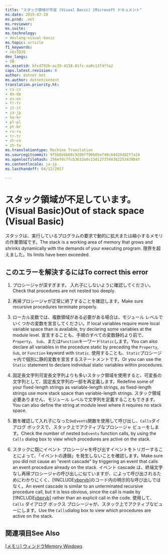 ```yaml
---
title: "スタック領域が不足 (Visual Basic) |Microsoft ドキュメント"
ms.date: 2015-07-20
ms.prod: .net
ms.reviewer: 
ms.suite: 
ms.technology:
- devlang-visual-basic
ms.topic: article
f1_keywords:
- vbrID28
dev_langs:
- VB
ms.assetid: bfcd792b-ac29-4158-81fc-ea0c13f4ffa2
caps.latest.revision: 8
author: dotnet-bot
ms.author: dotnetcontent
translation.priority.ht:
- cs-cz
- de-de
- es-es
- fr-fr
- it-it
- ja-jp
- ko-kr
- pl-pl
- pt-br
- ru-ru
- tr-tr
- zh-cn
- zh-tw
ms.translationtype: Machine Translation
ms.sourcegitcommit: 9f5b8ebb69c9206ff90b05e748c64d29d82f7a16
ms.openlocfilehash: 256ef0c7fcb3632e0c13d12737d438225343884f
ms.contentlocale: ja-jp
ms.lasthandoff: 04/12/2017

---
```

# <a name="out-of-stack-space-visual-basic"></a><span data-ttu-id="fd373-102">スタック領域が不足しています。(Visual Basic)</span><span class="sxs-lookup"><span data-stu-id="fd373-102">Out of stack space (Visual Basic)</span></span>
<span data-ttu-id="fd373-103">スタックは、実行しているプログラムの要求で動的に拡大または縮小するメモリの作業領域です。</span><span class="sxs-lookup"><span data-stu-id="fd373-103">The stack is a working area of memory that grows and shrinks dynamically with the demands of your executing program.</span></span> <span data-ttu-id="fd373-104">限界を超えました。</span><span class="sxs-lookup"><span data-stu-id="fd373-104">Its limits have been exceeded.</span></span>  
  
## <a name="to-correct-this-error"></a><span data-ttu-id="fd373-105">このエラーを解決するには</span><span class="sxs-lookup"><span data-stu-id="fd373-105">To correct this error</span></span>  
  
1.  <span data-ttu-id="fd373-106">プロシージャが深すぎます。 入れ子にしないように確認してください。</span><span class="sxs-lookup"><span data-stu-id="fd373-106">Check that procedures are not nested too deeply.</span></span>  
  
2.  <span data-ttu-id="fd373-107">再帰プロシージャが正常に終了することを確認します。</span><span class="sxs-lookup"><span data-stu-id="fd373-107">Make sure recursive procedures terminate properly.</span></span>  
  
3.  <span data-ttu-id="fd373-108">ローカル変数では、複数領域がある必要がある場合は、モジュール レベルでいくつかの変数を宣言してください。</span><span class="sxs-lookup"><span data-stu-id="fd373-108">If local variables require more local variable space than is available, try declaring some variables at the module level.</span></span> <span data-ttu-id="fd373-109">宣言することも、手順のすべての変数静的より前で、 `Property`、 `Sub`、または`Function`キーワード`Static`します。</span><span class="sxs-lookup"><span data-stu-id="fd373-109">You can also declare all variables in the procedure static by preceding the `Property`, `Sub`, or `Function` keyword with `Static`.</span></span> <span data-ttu-id="fd373-110">使用することも、`Static`プロシージャ内で個別に静的変数を宣言するステートメントです。</span><span class="sxs-lookup"><span data-stu-id="fd373-110">Or you can use the `Static` statement to declare individual static variables within procedures.</span></span>  
  
4.  <span data-ttu-id="fd373-111">固定長文字列可変長文字列よりも多いスタック領域を使用すると、可変長の文字列として、固定長文字列の一部を再定義します。</span><span class="sxs-lookup"><span data-stu-id="fd373-111">Redefine some of your fixed-length strings as variable-length strings, as fixed-length strings use more stack space than variable-length strings.</span></span> <span data-ttu-id="fd373-112">スタック領域必要ありません、モジュール レベルで文字列を定義することもできます。</span><span class="sxs-lookup"><span data-stu-id="fd373-112">You can also define the string at module level where it requires no stack space.</span></span>  
  
5.  <span data-ttu-id="fd373-113">数を確認して入れ子になった`DoEvents`関数を使用して呼び出し、`Calls`ダイアログ ボックスで、スタック上でアクティブなプロシージャ ビューをします。</span><span class="sxs-lookup"><span data-stu-id="fd373-113">Check the number of nested `DoEvents` function calls, by using the `Calls` dialog box to view which procedures are active on the stack.</span></span>  
  
6.  <span data-ttu-id="fd373-114">スタックに既にイベント プロシージャを呼び出すイベントをトリガーすることによって、「イベントの連鎖」を発生しないことを確認します。</span><span class="sxs-lookup"><span data-stu-id="fd373-114">Make sure you did not cause an "event cascade" by triggering an event that calls an event procedure already on the stack.</span></span> <span data-ttu-id="fd373-115">イベント cascade は、終端文字なし再帰プロシージャの呼び出しに似ていますが、によって呼び出されるためにわかりにくく、[!INCLUDE[vbprvb](../../../csharp/programming-guide/concepts/linq/includes/vbprvb_md.md)]のコード内の明示的な呼び出しではなく。</span><span class="sxs-lookup"><span data-stu-id="fd373-115">An event cascade is similar to an unterminated recursive procedure call, but it is less obvious, since the call is made by [!INCLUDE[vbprvb](../../../csharp/programming-guide/concepts/linq/includes/vbprvb_md.md)] rather than an explicit call in the code.</span></span> <span data-ttu-id="fd373-116">使用して、 `Calls` ダイアログ ボックス プロシージャが、スタック上でアクティブなビューにします。</span><span class="sxs-lookup"><span data-stu-id="fd373-116">Use the `Calls`dialog box to view which procedures are active on the stack.</span></span>  
  
## <a name="see-also"></a><span data-ttu-id="fd373-117">関連項目</span><span class="sxs-lookup"><span data-stu-id="fd373-117">See Also</span></span>  
 <span data-ttu-id="fd373-118">[[メモリ] ウィンドウ](https://docs.microsoft.com/visualstudio/debugger/memory-windows)</span><span class="sxs-lookup"><span data-stu-id="fd373-118">[Memory Windows](https://docs.microsoft.com/visualstudio/debugger/memory-windows)</span></span>
